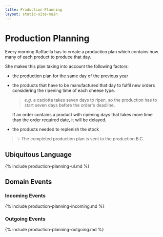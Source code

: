 ```yaml
---
title: Production Planning
layout: static-site-main
---
```


# Production Planning

Every morning Raffaella has to create a production plan which contains how many of each product to produce that day.

She makes this plan taking into account the following factors:
- the production plan for the same day of the previous year
- the products that have to be manufactured that day to fulfil new orders considering the ripening time of each cheese type.
  > _e.g._  a caciotta takes seven days to ripen, so the production has to start seven days before the order's deadline.
  
  If an order contains a product with ripening days that takes more time than the order required date, it will be delayed.
- the products needed to replenish the stock

> 💡 The completed production plan is sent to the production B.C.

## Ubiquitous Language

{% include production-planning-ul.md %}

## Domain Events

### Incoming Events

{% include production-planning-incoming.md %}

### Outgoing Events

{% include production-planning-outgoing.md %}
